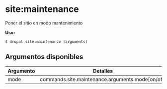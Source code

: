 # site:maintenance
Poner el sitio en modo mantenimiento

**Uso:**
```
$ drupal site:maintenance [arguments]
```

## Argumentos disponibles
Argumento | Detalles
---------|-------------
mode | commands.site.maintenance.arguments.mode[on/off]
